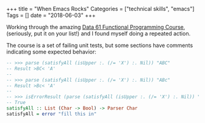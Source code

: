 +++
title = "When Emacs Rocks"
Categories = ["technical skills", "emacs"]
Tags = []
date = "2018-06-03"
+++

Working through the amazing
[Data 61 Functional Programming Course](https://github.com/data61/fp-course),
(seriously, put it on your list!) and I found myself doing a repeated action. 

The course is a set of failing unit tests, but some sections have comments
indicating some expected behavior:

``` haskell
-- >>> parse (satisfyAll (isUpper :. (/= 'X') :. Nil)) "ABC"
-- Result >BC< 'A'
--
-- >>> parse (satisfyAll (isUpper :. (/= 'X') :. Nil)) "ABc"
-- Result >Bc< 'A'
--
-- >>> isErrorResult (parse (satisfyAll (isUpper :. (/= 'X') :. Nil)) "XBc")
-- True
satisfyAll :: List (Char -> Bool) -> Parser Char
satisfyAll = error "fill this in"
```

